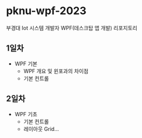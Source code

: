 # pknu-wpf-2023
부경대 Iot 시스템 개발자 WPF(데스크탑 앱 개발) 리포지토리


## 1일차
- WPF 기본
	- WPF 개요 및 윈포과의 차이점
	- 기본 컨트롤


## 2일차
- WPF 기초
	- 기본 컨트롤
	- 레이아웃 Grid...